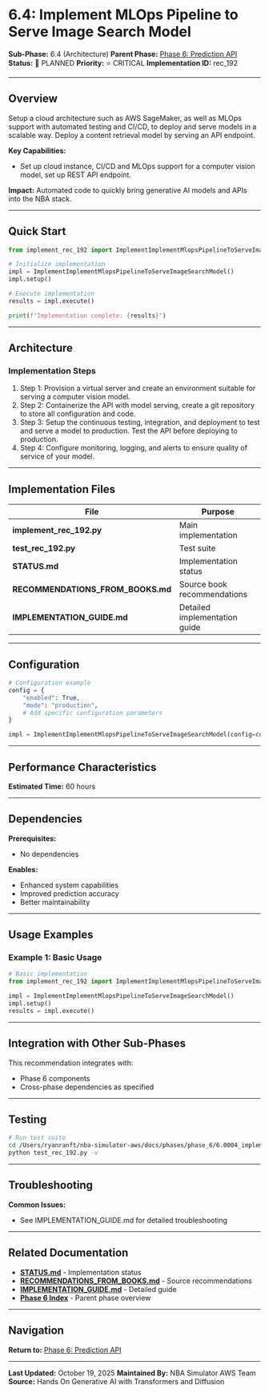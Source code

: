 # 6.4: Implement MLOps Pipeline to Serve Image Search Model

**Sub-Phase:** 6.4 (Architecture)
**Parent Phase:** [Phase 6: Prediction API](../PHASE_6_INDEX.md)
**Status:** 🔵 PLANNED
**Priority:** ⭐ CRITICAL
**Implementation ID:** rec_192

---

## Overview

Setup a cloud architecture such as AWS SageMaker, as well as MLOps support with automated testing and CI/CD, to deploy and serve models in a scalable way. Deploy a content retrieval model by serving an API endpoint.

**Key Capabilities:**
- Set up cloud instance, CI/CD and MLOps support for a computer vision model, set up REST API endpoint.

**Impact:**
Automated code to quickly bring generative AI models and APIs into the NBA stack.

---

## Quick Start

```python
from implement_rec_192 import ImplementImplementMlopsPipelineToServeImageSearchModel

# Initialize implementation
impl = ImplementImplementMlopsPipelineToServeImageSearchModel()
impl.setup()

# Execute implementation
results = impl.execute()

print(f"Implementation complete: {results}")
```

---

## Architecture

### Implementation Steps

1. Step 1: Provision a virtual server and create an environment suitable for serving a computer vision model.
2. Step 2: Containerize the API with model serving, create a git repository to store all configuration and code.
3. Step 3: Setup the continuous testing, integration, and deployment to test and serve a model to production. Test the API before deploying to production.
4. Step 4: Configure monitoring, logging, and alerts to ensure quality of service of your model.

---

## Implementation Files

| File | Purpose |
|------|---------|
| **implement_rec_192.py** | Main implementation |
| **test_rec_192.py** | Test suite |
| **STATUS.md** | Implementation status |
| **RECOMMENDATIONS_FROM_BOOKS.md** | Source book recommendations |
| **IMPLEMENTATION_GUIDE.md** | Detailed implementation guide |

---

## Configuration

```python
# Configuration example
config = {
    "enabled": True,
    "mode": "production",
    # Add specific configuration parameters
}

impl = ImplementImplementMlopsPipelineToServeImageSearchModel(config=config)
```

---

## Performance Characteristics

**Estimated Time:** 60 hours

---

## Dependencies

**Prerequisites:**
- No dependencies

**Enables:**
- Enhanced system capabilities
- Improved prediction accuracy
- Better maintainability

---

## Usage Examples

### Example 1: Basic Usage

```python
# Basic implementation
from implement_rec_192 import ImplementImplementMlopsPipelineToServeImageSearchModel

impl = ImplementImplementMlopsPipelineToServeImageSearchModel()
impl.setup()
results = impl.execute()
```

---

## Integration with Other Sub-Phases

This recommendation integrates with:
- Phase 6 components
- Cross-phase dependencies as specified

---

## Testing

```bash
# Run test suite
cd /Users/ryanranft/nba-simulator-aws/docs/phases/phase_6/6.0004_implement_mlops_pipeline_to_serve_image_search_model
python test_rec_192.py -v
```

---

## Troubleshooting

**Common Issues:**
- See IMPLEMENTATION_GUIDE.md for detailed troubleshooting

---

## Related Documentation

- **[STATUS.md](STATUS.md)** - Implementation status
- **[RECOMMENDATIONS_FROM_BOOKS.md](RECOMMENDATIONS_FROM_BOOKS.md)** - Source recommendations
- **[IMPLEMENTATION_GUIDE.md](IMPLEMENTATION_GUIDE.md)** - Detailed guide
- **[Phase 6 Index](../PHASE_6_INDEX.md)** - Parent phase overview

---

## Navigation

**Return to:** [Phase 6: Prediction API](../PHASE_6_INDEX.md)

---

**Last Updated:** October 19, 2025
**Maintained By:** NBA Simulator AWS Team
**Source:** Hands On Generative AI with Transformers and Diffusion

